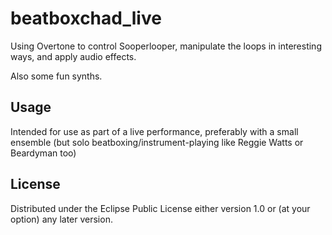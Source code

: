 # beatboxchad_live

Using Overtone to control Sooperlooper, manipulate the loops in interesting ways, and apply audio effects.

Also some fun synths.


## Usage

Intended for use as part of a live performance, preferably with a small ensemble (but solo beatboxing/instrument-playing like Reggie Watts or Beardyman too)

## License

Distributed under the Eclipse Public License either version 1.0 or (at
your option) any later version.
